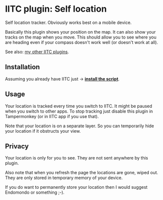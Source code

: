 # IITC plugin: Self location

Self location tracker. Obviously works best on a mobile device.

Basically this plugin shows your position on the map. It can also show your tracks on the map when you move. This should allow you to see where you are heading even if your compass doesn't work well (or doesn't work at all).

See also: [my other IITC plugins](https://github.com/search?q=user%3AEccenux+iitc-plugin&type=Repositories).

Installation
------------

Assuming you already have IITC just &rarr; **[install the script](https://github.com/Eccenux/iitc-plugin-self-location/raw/master/self-location.user.js)**.

Usage
------------

Your location is tracked every time you switch to IITC. It might be paused when you switch to other apps.
To stop tracking just disable this plugin in Tampermonkey (or in IITC app if you use that).

Note that your location is on a separate layer. So you can temporarily hide your location if it obstructs your view.

Privacy
-------

Your location is only for you to see. They are not sent anywhere by this plugin.

Also note that when you refresh the page the locations are gone, wiped out. They are only stored in temporary memory of your device.

If you do want to permanently store your location then I would suggest Endomondo or something ;-).
